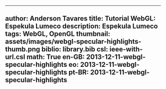 ------------------------------
author: Anderson Tavares
title: Tutorial WebGL: Espekula Lumeco
description: Espekula Lumeco
tags: WebGL, OpenGL
thumbnail: assets/images/webgl-specular-highlights-thumb.png
biblio: library.bib
csl: ieee-with-url.csl
math: True
en-GB: 2013-12-11-webgl-specular-highlights
eo: 2013-12-11-webgl-specular-highlights
pt-BR: 2013-12-11-webgl-specular-highlights
------------------------------

